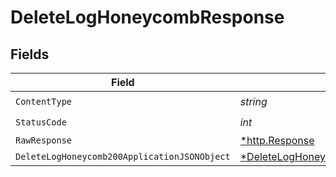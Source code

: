# DeleteLogHoneycombResponse


## Fields

| Field                                                                                                    | Type                                                                                                     | Required                                                                                                 | Description                                                                                              |
| -------------------------------------------------------------------------------------------------------- | -------------------------------------------------------------------------------------------------------- | -------------------------------------------------------------------------------------------------------- | -------------------------------------------------------------------------------------------------------- |
| `ContentType`                                                                                            | *string*                                                                                                 | :heavy_check_mark:                                                                                       | N/A                                                                                                      |
| `StatusCode`                                                                                             | *int*                                                                                                    | :heavy_check_mark:                                                                                       | N/A                                                                                                      |
| `RawResponse`                                                                                            | [*http.Response](https://pkg.go.dev/net/http#Response)                                                   | :heavy_minus_sign:                                                                                       | N/A                                                                                                      |
| `DeleteLogHoneycomb200ApplicationJSONObject`                                                             | [*DeleteLogHoneycomb200ApplicationJSON](../../models/operations/deleteloghoneycomb200applicationjson.md) | :heavy_minus_sign:                                                                                       | OK                                                                                                       |